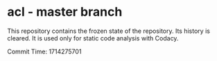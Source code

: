 # acl - master branch

This repository contains the frozen state of the repository.
Its history is cleared. It is used only for static code
analysis with Codacy.

Commit Time: 1714275701
